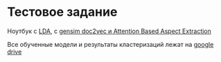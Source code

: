 # Тестовое задание

Ноутбук с [LDA](ITMO.ipynb), с [gensim doc2vec и Attention Based Aspect Extraction](Second_Approach.ipynb)

Все обученные модели и результаты кластеризаций лежат на [google drive](https://drive.google.com/drive/folders/1zqjfVnM9NDCwhXH_eVQRMRqSqve_a9kY?usp=sharing)